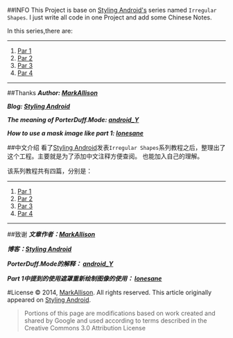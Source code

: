 ##INFO
This Project is base on [Styling Android's](http://blog.stylingandroid.com/) series named `Irregular Shapes`.
I just write all code in one Project and add some Chinese Notes.

In this series,there are: 

---
1. [Par 1](http://blog.stylingandroid.com/irregular-shapes-part-1/) 
2. [Par 2](http://blog.stylingandroid.com/irregular-shapes-part-2/) 
3. [Par 3](http://blog.stylingandroid.com/irregular-shapes-part-3/) 
4. [Par 4](http://blog.stylingandroid.com/irregular-shapes-part-4/) 

---

##Thanks
***Author: [MarkAllison](https://plus.google.com/+MarkAllison/posts)***

***Blog: [Styling Android](http://blog.stylingandroid.com/)***

***The meaning of PorterDuff.Mode: [android_Y](http://blog.csdn.net/q445697127/article/details/7867529)***

***How to use a mask image like part 1: [lonesane](http://lonesane.iteye.com/blog/791267)***

##中文介绍
看了[Styling Android](http://blog.stylingandroid.com/)发表`Irregular Shapes`系列教程之后，整理出了这个工程。主要就是为了添加中文注释方便查阅。
也能加入自己的理解。

该系列教程共有四篇，分别是：


---
1. [Par 1](http://blog.stylingandroid.com/irregular-shapes-part-1/) 
2. [Par 2](http://blog.stylingandroid.com/irregular-shapes-part-2/) 
3. [Par 3](http://blog.stylingandroid.com/irregular-shapes-part-3/) 
4. [Par 4](http://blog.stylingandroid.com/irregular-shapes-part-4/) 

---

##致谢
***文章作者：[MarkAllison](https://plus.google.com/+MarkAllison/posts)***

***博客：[Styling Android](http://blog.stylingandroid.com/)***

***PorterDuff.Mode的解释： [android_Y](http://blog.csdn.net/q445697127/article/details/7867529)***

***Part 1中提到的使用遮罩重新绘制图像的使用： [lonesane](http://lonesane.iteye.com/blog/791267)***

#License
© 2014, [MarkAllison](https://plus.google.com/+MarkAllison/posts). All rights reserved. This article originally appeared on [Styling Android](http://blog.stylingandroid.com/).
> Portions of this page are modifications based on work created and shared by Google and used according to terms described in the Creative Commons 3.0 Attribution License

